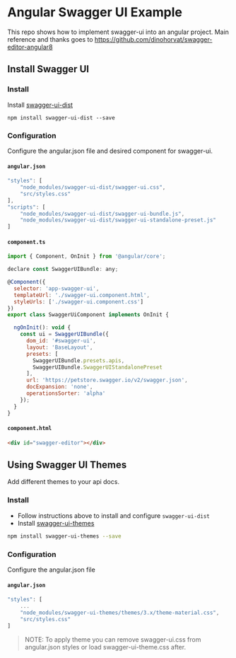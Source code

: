 # Angular Swagger UI Example

This repo shows how to implement swagger-ui into an angular project. Main reference and thanks goes to https://github.com/dinohorvat/swagger-editor-angular8

## Install Swagger UI

### Install

Install [swagger-ui-dist](https://www.npmjs.com/package/swagger-ui-dist)

```
npm install swagger-ui-dist --save
```

### Configuration 

Configure the angular.json file and desired component for swagger-ui.

#### `angular.json`

```js
"styles": [
    "node_modules/swagger-ui-dist/swagger-ui.css",
    "src/styles.css"
],
"scripts": [
    "node_modules/swagger-ui-dist/swagger-ui-bundle.js",
    "node_modules/swagger-ui-dist/swagger-ui-standalone-preset.js"
]
```

#### `component.ts`

```js
import { Component, OnInit } from '@angular/core';

declare const SwaggerUIBundle: any;

@Component({
  selector: 'app-swagger-ui',
  templateUrl: './swagger-ui.component.html',
  styleUrls: ['./swagger-ui.component.css']
})
export class SwaggerUiComponent implements OnInit {

  ngOnInit(): void {
    const ui = SwaggerUIBundle({
      dom_id: '#swagger-ui',
      layout: 'BaseLayout',
      presets: [
        SwaggerUIBundle.presets.apis,
        SwaggerUIBundle.SwaggerUIStandalonePreset
      ],
      url: 'https://petstore.swagger.io/v2/swagger.json',
      docExpansion: 'none',
      operationsSorter: 'alpha'
    });
  }
}
```

#### `component.html`

```html
<div id="swagger-editor"></div>
```

## Using Swagger UI Themes

Add different themes to your api docs. 

### Install

 - Follow instructions above to install and configure `swagger-ui-dist`
 - Install [swagger-ui-themes](https://github.com/ostranme/swagger-ui-themes)

```bash
npm install swagger-ui-themes --save
```

### Configuration

Configure the angular.json file

#### `angular.json`

```js
"styles": [
    ...
    "node_modules/swagger-ui-themes/themes/3.x/theme-material.css",
    "src/styles.css"
]
```

> NOTE: To apply theme you can remove swagger-ui.css from angular.json styles or load swagger-ui-theme.css after.






